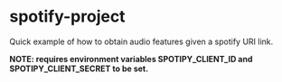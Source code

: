 # spotify-project

Quick example of how to obtain audio features given a spotify URI link.

**NOTE: requires environment variables SPOTIPY_CLIENT_ID and SPOTIPY_CLIENT_SECRET to be set.**

